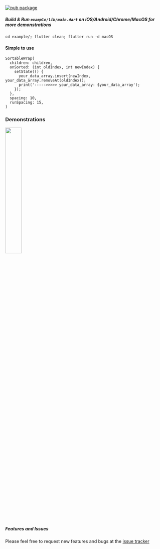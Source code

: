 [![pub package](https://img.shields.io/pub/v/flutter_sortable_wrap.svg)](https://pub.dev/packages/flutter_sortable_wrap)

##### Build & Run `example/lib/main.dart` on iOS/Android/Chrome/MacOS for more demonstrations
`cd example/; flutter clean; flutter run -d macOS`


#### Simple to use

```
SortableWrap(
  children: children,
  onSorted: (int oldIndex, int newIndex) {
    setState(() {
      your_data_array.insert(newIndex, your_data_array.removeAt(oldIndex));
      print('----->>>>> your_data_array: $your_data_array');
    });
  },
  spacing: 10,
  runSpacing: 15,
)
```


### Demonstrations

<img src="https://raw.githubusercontent.com/isaacselement/flutter_sortable_wrap/master/example/resources/Kapture%202023-03-22%20at%2017.59.11.gif" width="32%">


##### Features and Issues

Please feel free to request new features and bugs at the [issue tracker][tracker]

[tracker]: https://github.com/isaacselement/flutter_sortable_wrap/issues